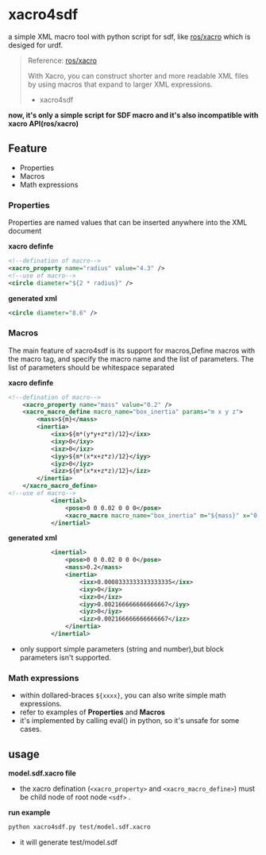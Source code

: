 # xacro4sdf
a simple XML macro tool with python script for sdf, like [ros/xacro](https://github.com/ros/xacro) which is desiged for urdf.

> Reference: [ros/xacro](https://github.com/ros/xacro)
>
> With Xacro, you can construct shorter and more readable XML files by using macros that expand to larger XML expressions. 
>
> * xacro4sdf

**now, it's only a simple script for SDF macro and it's also incompatible with xacro API(ros/xacro)**

## Feature

* Properties	
* Macros
* Math expressions

### Properties

Properties are named values that can be inserted anywhere into the XML document

**xacro definfe**

```xml
<!--defination of macro-->
<xacro_property name="radius" value="4.3" />
<!--use of macro-->
<circle diameter="${2 * radius}" />
```

**generated xml**

```xml
<circle diameter="8.6" />
```

### Macros

The main feature of xacro4sdf is its support for macros,Define macros with the macro tag, and specify the macro name and the list of parameters. The list of parameters should be whitespace separated

**xacro definfe**

```xml
<!--defination of macro-->
	<xacro_property name="mass" value="0.2" />
	<xacro_macro_define macro_name="box_inertia" params="m x y z">
        <mass>${m}</mass>
        <inertia>
            <ixx>${m*(y*y+z*z)/12}</ixx>
            <ixy>0</ixy>
            <ixz>0</ixz>
            <iyy>${m*(x*x+z*z)/12}</iyy>
            <iyz>0</iyz>
            <izz>${m*(x*x+z*z)/12}</izz>
        </inertia>
    </xacro_macro_define>
<!--use of macro-->
            <inertial>
                <pose>0 0 0.02 0 0 0</pose>
                <xacro_macro macro_name="box_inertia" m="${mass}" x="0.3" y="0.1" z="0.2"/>
            </inertial>
```

**generated xml**

```xml
			<inertial>
				<pose>0 0 0.02 0 0 0</pose>
				<mass>0.2</mass>
				<inertia>
					<ixx>0.0008333333333333335</ixx>
					<ixy>0</ixy>
					<ixz>0</ixz>
					<iyy>0.002166666666666667</iyy>
					<iyz>0</iyz>
					<izz>0.002166666666666667</izz>
				</inertia>
			</inertial>
```

* only support simple parameters (string and number),but block parameters isn't supported.

### Math expressions

* within dollared-braces `${xxxx}`, you can also write simple math expressions.
* refer to examples of  **Properties** and **Macros** 
* it's implemented by calling eval() in python, so it's unsafe for some cases.

## usage

**model.sdf.xacro file**

* the xacro defination (`<xacro_property>` and `<xacro_macro_define>`) must be child node of  root node `<sdf>` .

**run example**

```bash
python xacro4sdf.py test/model.sdf.xacro
```

* it will generate test/model.sdf



